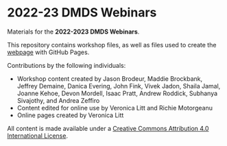# 2022-23 DMDS Webinars

Materials for the **2022-2023 DMDS Webinars**.  

This repository contains workshop files, as well as files used to create the [webpage](https://scds.github.io/dmds-22-23/) with GitHub Pages. 

Contributions by the following individuals: 
- Workshop content created by Jason Brodeur, Maddie Brockbank, Jeffrey Demaine, Danica Evering, John Fink, Vivek Jadon, Shaila Jamal, Joanne Kehoe, Devon Mordell, Isaac Pratt, Andrew Roddick, Subhanya Sivajothy, and Andrea Zeffiro 
- Content edited for online use by Veronica Litt and Richie Motorgeanu
- Online pages created by Veronica Litt
  
All content is made available under a [Creative Commons Attribution 4.0 International License](https://creativecommons.org/licenses/by/4.0/). 
